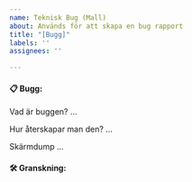 ```yaml
---
name: Teknisk Bug (Mall)
about: Används för att skapa en bug rapport
title: "[Bugg]"
labels: ''
assignees: ''

---
```


#### 📋 Bugg:

Vad är buggen?
...

Hur återskapar man den?
...

Skärmdump
...

#### 🛠️ Granskning:
